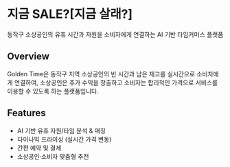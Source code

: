 # 지금 SALE?[지금 살래?]

동작구 소상공인의 유휴 시간과 자원을 소비자에게 연결하는 AI 기반 타임커머스 플랫폼

## Overview

Golden Time은 동작구 지역 소상공인의 빈 시간과 남은 재고를 실시간으로 소비자에게 연결하여, 
소상공인은 추가 수익을 창출하고 소비자는 합리적인 가격으로 서비스를 이용할 수 있도록 하는 플랫폼입니다.

## Features

- AI 기반 유휴 자원/타임 분석 & 매칭
- 다이나믹 프라이싱 (실시간 가격 변동)
- 간편 예약 및 결제
- 소상공인·소비자 맞춤형 추천